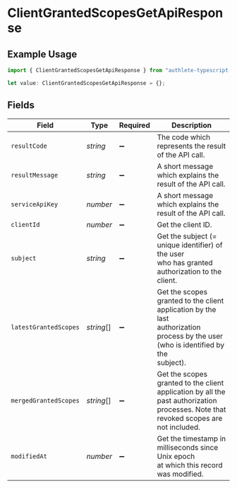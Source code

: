 # ClientGrantedScopesGetApiResponse

## Example Usage

```typescript
import { ClientGrantedScopesGetApiResponse } from "authlete-typescript-sdk/models/operations";

let value: ClientGrantedScopesGetApiResponse = {};
```

## Fields

| Field                                                                                                                                 | Type                                                                                                                                  | Required                                                                                                                              | Description                                                                                                                           |
| ------------------------------------------------------------------------------------------------------------------------------------- | ------------------------------------------------------------------------------------------------------------------------------------- | ------------------------------------------------------------------------------------------------------------------------------------- | ------------------------------------------------------------------------------------------------------------------------------------- |
| `resultCode`                                                                                                                          | *string*                                                                                                                              | :heavy_minus_sign:                                                                                                                    | The code which represents the result of the API call.                                                                                 |
| `resultMessage`                                                                                                                       | *string*                                                                                                                              | :heavy_minus_sign:                                                                                                                    | A short message which explains the result of the API call.                                                                            |
| `serviceApiKey`                                                                                                                       | *number*                                                                                                                              | :heavy_minus_sign:                                                                                                                    | A short message which explains the result of the API call.                                                                            |
| `clientId`                                                                                                                            | *number*                                                                                                                              | :heavy_minus_sign:                                                                                                                    | Get the client ID.                                                                                                                    |
| `subject`                                                                                                                             | *string*                                                                                                                              | :heavy_minus_sign:                                                                                                                    | Get the subject (= unique identifier) of the user<br/>who has granted authorization to the client.<br/>                               |
| `latestGrantedScopes`                                                                                                                 | *string*[]                                                                                                                            | :heavy_minus_sign:                                                                                                                    | Get the scopes granted to the client application by the last<br/>authorization process by the user (who is identified by the<br/>subject).<br/> |
| `mergedGrantedScopes`                                                                                                                 | *string*[]                                                                                                                            | :heavy_minus_sign:                                                                                                                    | Get the scopes granted to the client application by all the<br/>past authorization processes. Note that revoked scopes are<br/>not included.<br/> |
| `modifiedAt`                                                                                                                          | *number*                                                                                                                              | :heavy_minus_sign:                                                                                                                    | Get the timestamp in milliseconds since Unix epoch<br/>at which this record was modified.<br/>                                        |